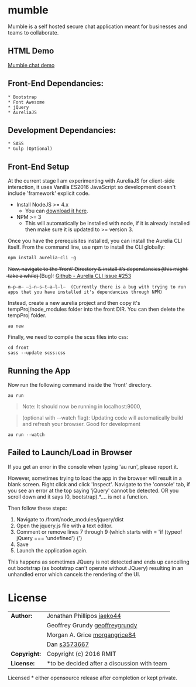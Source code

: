 # mumble

Mumble is a self hosted secure chat application meant for businesses and teams to collaborate. 

## HTML Demo
[Mumble chat demo](http://philipos.me/mumble)

## Front-End Dependancies:
```
* Bootstrap
* Font Awesome
* jQuery
* AureliaJS
```

## Development Dependancies:
```
* SASS
* Gulp (Optional)
```


## Front-End Setup

At the current stage I am experimenting with AureliaJS for client-side interaction, it uses Vanilla ES2016 JavaScript so development doesn't
include 'framework' explicit code. 

* Install NodeJS >= 4.x
    * You can [download it here](https://nodejs.org/en/).
* NPM >= 3
    * This will automatically be installed with node, if it is already installed then make sure it is updated to >= version 3.

Once you have the prerequisites installed, you can install the Aurelia CLI itself. From the command line, use npm to install the CLI globally:

```
npm install aurelia-cli -g

```

N̶o̶w̶,̶ ̶n̶a̶v̶i̶g̶a̶t̶e̶ ̶t̶o̶ ̶t̶h̶e̶ ̶'̶f̶r̶o̶n̶t̶'̶ ̶D̶i̶r̶e̶c̶t̶o̶r̶y̶ ̶&̶ ̶i̶n̶s̶t̶a̶l̶l̶ ̶i̶t̶'̶s̶ ̶d̶e̶p̶e̶n̶d̶a̶n̶c̶i̶e̶s̶ ̶(̶t̶h̶i̶s̶ ̶m̶i̶g̶h̶t̶ ̶t̶a̶k̶e̶ ̶a̶ ̶w̶h̶i̶l̶e̶)̶ (Bug):  [Github - Aurelia CLI issue #253](https://github.com/aurelia/cli/issues/253)

```
n̶p̶m̶ ̶i̶n̶s̶t̶a̶l̶l̶  (Currently there is a bug with trying to run apps that you have installed it's dependancies through NPM)

```
Instead, create a new aurelia project and then copy it's tempProj/node_modules folder into the front DIR. You can then delete the tempProj folder.
```
au new
```

Finally, we need to compile the scss files into css:
```
cd front
sass --update scss:css
```

## Running the App

Now run the following command inside the 'front' directory.

```
au run 
```

> Note: It should now be running in localhost:9000, 

> (optional with --watch flag): Updating code will automatically build and refresh your browser. Good for development
```
au run --watch
```

## Failed to Launch/Load in Browser

If you get an error in the console when typing 'au run', please report it.

However, sometimes trying to load the app in the browser will result in a blank screen. Right click and click 'Inspect'.
Navigate to the 'console' tab, if you see an error at the top saying 'jQuery' cannot be detected. OR you scroll down and it says (0, bootstrap).*.... is not a function. 

Then follow these steps: 

1. Navigate to /front/node_modules/jquery/dist
2. Open the jquery.js file with a text editor.
3. Comment or remove lines 7 through 9 (which starts with = 'if (typeof jQuery === 'undefined') {')
4. Save
5. Launch the application again.

This happens as sometimes JQuery is not detected and ends up cancelling out bootstrap (as bootstrap can't operate without JQuery) resulting in an unhandled error which 
cancels the rendering of the UI.

# License

|                      |                                          |
|:---------------------|:-----------------------------------------|
| **Author:**          | Jonathan Phillipos [jaeko44](https://github.com/jaeko44)
| 	                   | Geoffrey Grundy [geoffreygrundy](https://github.com/geoffreygrundy)
| 	                   | Morgan A. Grice [morgangrice84](https://github.com/morgangrice84)
| 	                   | Dan [s3573667](https://github.com/s3573667)
| **Copyright:**       | Copyright (c) 2016 RMIT
| **License:**         | *to be decided after a discussion with team

Licensed * either opensource release after completion or kept private.